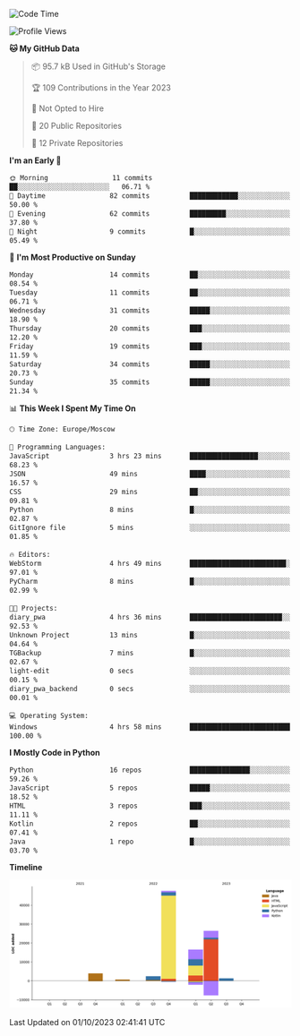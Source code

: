 <!--START_SECTION:waka-->
![Code Time](http://img.shields.io/badge/Code%20Time-131%20hrs%2055%20mins-blue)

![Profile Views](http://img.shields.io/badge/Profile%20Views-0-blue)

**🐱 My GitHub Data** 

> 📦 95.7 kB Used in GitHub's Storage 
 > 
> 🏆 109 Contributions in the Year 2023
 > 
> 🚫 Not Opted to Hire
 > 
> 📜 20 Public Repositories 
 > 
> 🔑 12 Private Repositories 
 > 
**I'm an Early 🐤** 

```text
🌞 Morning                11 commits          ██░░░░░░░░░░░░░░░░░░░░░░░   06.71 % 
🌆 Daytime                82 commits          ████████████░░░░░░░░░░░░░   50.00 % 
🌃 Evening                62 commits          █████████░░░░░░░░░░░░░░░░   37.80 % 
🌙 Night                  9 commits           █░░░░░░░░░░░░░░░░░░░░░░░░   05.49 % 
```
📅 **I'm Most Productive on Sunday** 

```text
Monday                   14 commits          ██░░░░░░░░░░░░░░░░░░░░░░░   08.54 % 
Tuesday                  11 commits          ██░░░░░░░░░░░░░░░░░░░░░░░   06.71 % 
Wednesday                31 commits          █████░░░░░░░░░░░░░░░░░░░░   18.90 % 
Thursday                 20 commits          ███░░░░░░░░░░░░░░░░░░░░░░   12.20 % 
Friday                   19 commits          ███░░░░░░░░░░░░░░░░░░░░░░   11.59 % 
Saturday                 34 commits          █████░░░░░░░░░░░░░░░░░░░░   20.73 % 
Sunday                   35 commits          █████░░░░░░░░░░░░░░░░░░░░   21.34 % 
```


📊 **This Week I Spent My Time On** 

```text
🕑︎ Time Zone: Europe/Moscow

💬 Programming Languages: 
JavaScript               3 hrs 23 mins       █████████████████░░░░░░░░   68.23 % 
JSON                     49 mins             ████░░░░░░░░░░░░░░░░░░░░░   16.57 % 
CSS                      29 mins             ██░░░░░░░░░░░░░░░░░░░░░░░   09.81 % 
Python                   8 mins              █░░░░░░░░░░░░░░░░░░░░░░░░   02.87 % 
GitIgnore file           5 mins              ░░░░░░░░░░░░░░░░░░░░░░░░░   01.85 % 

🔥 Editors: 
WebStorm                 4 hrs 49 mins       ████████████████████████░   97.01 % 
PyCharm                  8 mins              █░░░░░░░░░░░░░░░░░░░░░░░░   02.99 % 

🐱‍💻 Projects: 
diary_pwa                4 hrs 36 mins       ███████████████████████░░   92.53 % 
Unknown Project          13 mins             █░░░░░░░░░░░░░░░░░░░░░░░░   04.64 % 
TGBackup                 7 mins              █░░░░░░░░░░░░░░░░░░░░░░░░   02.67 % 
light-edit               0 secs              ░░░░░░░░░░░░░░░░░░░░░░░░░   00.15 % 
diary_pwa_backend        0 secs              ░░░░░░░░░░░░░░░░░░░░░░░░░   00.01 % 

💻 Operating System: 
Windows                  4 hrs 58 mins       █████████████████████████   100.00 % 
```

**I Mostly Code in Python** 

```text
Python                   16 repos            ███████████████░░░░░░░░░░   59.26 % 
JavaScript               5 repos             █████░░░░░░░░░░░░░░░░░░░░   18.52 % 
HTML                     3 repos             ███░░░░░░░░░░░░░░░░░░░░░░   11.11 % 
Kotlin                   2 repos             ██░░░░░░░░░░░░░░░░░░░░░░░   07.41 % 
Java                     1 repo              █░░░░░░░░░░░░░░░░░░░░░░░░   03.70 % 
```



**Timeline**

![Lines of Code chart](https://raw.githubusercontent.com/Adlemex/Adlemex/main/assets/bar_graph.png)


 Last Updated on 01/10/2023 02:41:41 UTC
<!--END_SECTION:waka-->
